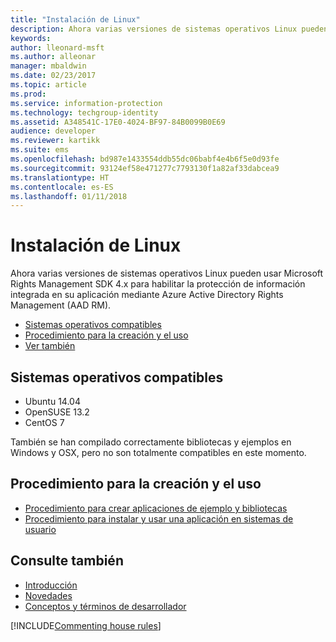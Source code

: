 ```yaml
---
title: "Instalación de Linux"
description: Ahora varias versiones de sistemas operativos Linux pueden usar Microsoft Rights Management SDK 4.x.
keywords: 
author: lleonard-msft
ms.author: alleonar
manager: mbaldwin
ms.date: 02/23/2017
ms.topic: article
ms.prod: 
ms.service: information-protection
ms.technology: techgroup-identity
ms.assetid: A348541C-17E0-4024-BF97-84B0099B0E69
audience: developer
ms.reviewer: kartikk
ms.suite: ems
ms.openlocfilehash: bd987e1433554ddb55dc06babf4e4b6f5e0d93fe
ms.sourcegitcommit: 93124ef58e471277c7793130f1a82af33dabcea9
ms.translationtype: HT
ms.contentlocale: es-ES
ms.lasthandoff: 01/11/2018
---
```

# <a name="linux-setup"></a>Instalación de Linux

Ahora varias versiones de sistemas operativos Linux pueden usar Microsoft Rights Management SDK 4.x para habilitar la protección de información integrada en su aplicación mediante Azure Active Directory Rights Management (AAD RM).

- [Sistemas operativos compatibles](#supported-operating-systems)
- [Procedimiento para la creación y el uso](#how-to-build-and-use)
- [Ver también](#see-also)

## <a name="supported-operating-systems"></a>Sistemas operativos compatibles

- Ubuntu 14.04
- OpenSUSE 13.2
- CentOS 7

También se han compilado correctamente bibliotecas y ejemplos en Windows y OSX, pero no son totalmente compatibles en este momento.
 
## <a name="how-to-build-and-use"></a>Procedimiento para la creación y el uso

- [Procedimiento para crear aplicaciones de ejemplo y bibliotecas](https://github.com/AzureAD/rms-sdk-for-cpp/blob/master/docs/how_to_build_it.md)
- [Procedimiento para instalar y usar una aplicación en sistemas de usuario](https://github.com/AzureAD/rms-sdk-for-cpp/blob/master/docs/how_to_use_it.md)

## <a name="see-also"></a>Consulte también

- [Introducción](get-started.md)
- [Novedades](release-notes.md)
- [Conceptos y términos de desarrollador](core-concepts.md)

[!INCLUDE[Commenting house rules](../includes/houserules.md)]